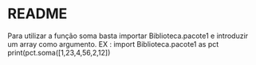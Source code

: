 README
======

Para utilizar a função soma basta importar Biblioteca.pacote1 e introduzir um array como argumento.
EX :
import Biblioteca.pacote1 as pct
print(pct.soma([1,23,4,56,2,12])